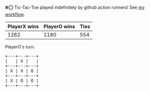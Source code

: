 :x::o: Tic-Tac-Toe played indefinitely by github action runners! See [my workflow](.github/workflows/play.yaml).

|PlayerX wins|PlayerO wins|Ties|
|-|-|-|
|1262|1180|554|

PlayerO's turn.

<pre>
+---+---+---+
|   | X |   |
+---+---+---+
| X | X | O |
+---+---+---+
| X | O | O |
+---+---+---+
</pre>